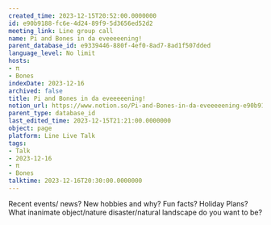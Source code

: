 ```yaml
---
created_time: 2023-12-15T20:52:00.0000000
id: e90b9188-fc6e-4d24-89f9-5d3656ed52d2
meeting_link: Line group call
name: Pi and Bones in da eveeeeening!
parent_database_id: e9339446-880f-4ef0-8ad7-8ad1f507dded
language_level: No limit
hosts:
- π
- Bones
indexDate: 2023-12-16
archived: false
title: Pi and Bones in da eveeeeening!
notion_url: https://www.notion.so/Pi-and-Bones-in-da-eveeeeening-e90b9188fc6e4d2489f95d3656ed52d2
parent_type: database_id
last_edited_time: 2023-12-15T21:21:00.0000000
object: page
platform: Line Live Talk
tags:
- Talk
- 2023-12-16
- π
- Bones
talktime: 2023-12-16T20:30:00.0000000
---
```



Recent events/ news?
New hobbies and why?
Fun facts? 
Holiday Plans?
What inanimate object/nature disaster/natural landscape do you want to be?























